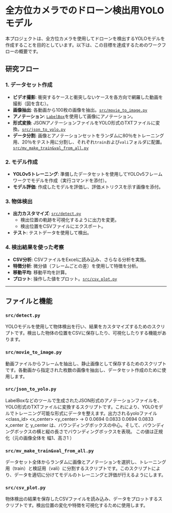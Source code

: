 # 全方位カメラでのドローン検出用YOLOモデル

本プロジェクトは、全方位カメラを使用してドローンを検出するYOLOモデルを作成することを目的としています。以下は、この目標を達成するためのワークフローの概要です。

## 研究フロー

### 1. データセット作成
- **ビデオ撮影**: 衝突するケースと衝突しないケースを各方向で網羅した動画を撮影（図を含む）。
- **画像抽出**: 各動画から100枚の画像を抽出。[`src/movie_to_image.py`](#src_movie_to_image_py)
- **アノテーション**: [`LabelBox`](https://labelbox.com/)を使用して画像にアノテーション。
- **形式変換**: JSONアノテーションファイルをYOLO形式のTXTファイルに変換。[`src/json_to_yolo.py`](#src_json_to_yolo_py)
- **データ分割**: 画像とアノテーションセットをランダムに80％をトレーニング用、20％をテスト用に分割し、それぞれ`train`および`vali`フォルダに配置。[`src/mv_make_train&val_from_all.py`](#src_mv_make_train_val_from_all_py)

### 2. モデル作成
- **YOLOv5トレーニング**: 準備したデータセットを使用してYOLOv5フレームワークでモデルを作成（実行コマンドを添付）。
- **モデル評価**: 作成したモデルを評価し、評価メトリクスを示す画像を添付。

### 3. 物体検出
- **出力カスタマイズ**: [`src/detect.py`](#src_detect_py)
  - 検出位置の軌跡を可視化するように出力を変更。
  - 検出位置をCSVファイルにエクスポート。
- **テスト**: テストデータを使用して検出。

### 4. 検出結果を使った考察
- **CSV分析**: CSVファイルをExcelに読み込み、さらなる分析を実施。
- **特徴分析**: 微分値（フレームごとの差）を使用して特徴を分析。
- **移動平均**: 移動平均を計算。
- **プロット**: 操作した値をプロット。[`src/csv_plot.py`](#src_csv_plot_py)

---

## ファイルと機能

### <a id="src_detect_py">**`src/detect.py`**</a>
YOLOモデルを使用して物体検出を行い、結果をカスタマイズするためのスクリプトです。検出した物体の位置をCSVに保存したり、可視化したりする機能があります。

### <a id="src_movie_to_image_py">**`src/movie_to_image.py`**</a>
動画ファイルからフレームを抽出し、静止画像として保存するためのスクリプトです。各動画から指定された枚数の画像を抽出し、データセット作成のために使用します。

### <a id="src_json_to_yolo_py">**`src/json_to_yolo.py`**</a>
LabelBoxなどのツールで生成されたJSON形式のアノテーションファイルを、YOLO形式のTXTファイルに変換するスクリプトです。これにより、YOLOモデルでトレーニング可能な形式にデータを整えます。出力されるyoloファイル
<class_id> <x_center> <y_center> <width> <height>  → 0 0.0694 0.0833 0.0694 0.0833
x_center と y_center は、バウンディングボックスの中心。そして、バウンディングボックスの横と縦の長さでバウンディングボックスを表現。
この値は正規化（元の画像全体を 幅1、高さ1 ）

### <a id="src_mv_make_train_val_from_all_py">**`src/mv_make_train&val_from_all.py`**</a>
データセット全体からランダムに画像とアノテーションを選択し、トレーニング用（train）と検証用（vali）に分割するスクリプトです。このスクリプトにより、データを適切に分けてモデルのトレーニングと評価が行えるようにします。

### <a id="src_csv_plot_py">**`src/csv_plot.py`**</a>
物体検出の結果を保存したCSVファイルを読み込み、データをプロットするスクリプトです。検出位置の変化や特徴を可視化するために使用します。








